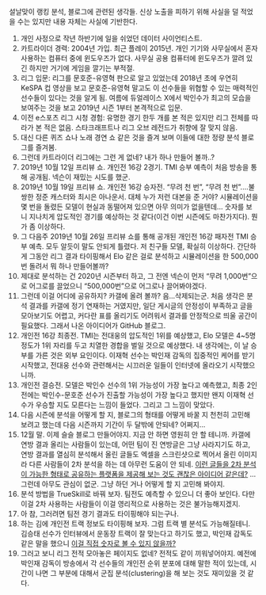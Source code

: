 설날맞이 랭킹 분석, 블로그에 관련된 생각들. 신상 노출을 피하기 위해 사실을 덜 적었을 수는 있지만 내용 자체는 사실에 기반한다.

1. 개인 사정으로 작년 하반기에 일을 쉬었던 데이터 사이언티스트. 
2. 카트라이더 경력: 2004년 가입. 최근 플레이 2015년. 개인 기기와 사무실에서 혼자 사용하는 컴퓨터 중에 윈도우즈가 없다. 사무실 공용 컴퓨터에 윈도우즈가 깔려 있긴 하지만 거기에 게임을 깔기는 부적절.
3. 리그 입문: 리그를 문호준-유영혁 판으로 알고 있었는데 2018년 초에 우연히 KeSPA 컵 영상을 보고 문호준-유영혁 말고도 이 선수들을 위협할 수 있는 매력적인 선수들이 있다는 것을 알게 됨. 여름에 듀얼레이스 X에서 박인수가 최고의 모습을 보여주는 것을 보고 2019년 시즌 1부터 본격적으로 입문.
4. 이전 e스포츠 리그 시청 경험: 유명한 경기 한두 개를 본 적은 있지만 리그 전체를 따라가 본 적은 없음. 스타크래프트나 리그 오브 레전드가 취향에 잘 맞지 않음. 
5. 대신 다른 퀴즈 쇼나 노래 경연 쇼 같은 것을 즐겨 보며 이들에 대한 정량 분석 블로그를 즐겨봄.
6. 그런데 카트라이더 리그에는 그런 게 없네? 내가 하나 만들어 볼까..?
7. 2019년 10월 12일 프리뷰 쇼. 개인전 16강 2경기. TMI 승부 예측이 처음 방송을 통해 공개됨. 넥슨이 재밌는 시도를 했군.
8. 2019년 10월 19일 프리뷰 쇼. 개인전 16강 승자전. “무려 천 번”, “무려 천 번”....불쌍한 정준 캐스터와 최시은 아나운서. 대체 누가 저런 대본을 준 거야? 시뮬레이션을 몇 번을 돌렸든 모델이 현실과 동떨어져 있으면 아무 의미가 없을텐데... 숫자를 보니 지나치게 압도적인 경기를 예상하는 것 같다(이건 이번 시즌에도 마찬가지다). 뭔가 좀 이상하다. 
9. 그 다음주 2019년 10월 26일 프리뷰 쇼를 통해 공개된 개인전 16강 패자전 TMI 승부 예측. 모두 알듯이 말도 안되게 틀렸다. 저 친구들 모델, 확실히 이상하다. 간단하게 그동안 리그 결과 타이핑해서 Elo 같은 걸로 분석하고 시뮬레이션을 한 500,000번 돌려서 뭐 하나 만들어볼까?
10. 제대로 분석하는 건 2020년 시즌부터 하고, 그 전엔 넥슨이 먼저 “무려 1,000번”으로 어그로를 끌었으니 “500,000번”으로 어그로나 끌어봐야겠다.
11. 그런데 이걸 어디에 공유하지? 카갤에 올려 볼까? 음...삭제되는군. 처음 생각은 분석 결과를 카갤에 정기 연재하는 거였지만, 일단 게시글의 안정성이 부족하고 글을 모아보기도 어렵고, 커다란 표를 올리기도 어려워서 결과를 안정적으로 띄울 공간이 필요했다. 그래서 나온 아이디어가 GitHub 블로그.
12. 개인전 16강 최종전. TMI는 전대웅의 압도적인 1위를 예상했고, Elo 모델은 4~5명 정도가 1위 자리를 두고 치열한 경합을 벌일 것으로 예상했다. 내 생각에는, 이 날 승부를 가른 것은 외부 요인이다. 이재혁 선수는 박인재 감독의 집중적인 케어를 받기 시작했고, 전대웅 선수와 관련해서는 시끄러운 일들이 인터넷에 올라오기 시작했으니까.
13. 개인전 결승전. 모델은 박인수 선수의 1위 가능성이 가장 높다고 예측했고, 최종 2인전에는 박인수-문호준 선수가 진출할 가능성이 가장 높다고 했지만 왠지 이재혁 선수가 우승할 지도 모른다는 느낌이 들었다. 그리고 그 느낌이 맞았다.
14. 다음 시즌에 분석을 어떻게 할 지, 블로그의 형태를 어떻게 바꿀 지 천천히 고민해 보려고 했는데 다음 시즌까지 기간이 두 달밖에 안되네? 어쩌지...
15. 12월 말. 이제 슬슬 블로그 만들어야지. 지금 안 하면 영원히 안 할 테니까. 카갤에 연방 결과 올리는 사람들이 있는데, 어떤 팀이 진 연방글은 그냥 사라지기도 하고, 연방 결과를 열심히 분석해서 올린 글들도 엑셀을 스크린샷으로 찍어서 올린 이미지라 다른 사람들이 2차 분석을 하는 데 아무런 도움이 안 되네. [이런 글들을 2차 분석이 가능한 형태로 공유하는 플랫폼을 제공해 보는 것도 괜찮은 아이디어 같은데?](https://gall.dcinside.com/board/view/?id=kart&no=1521827) ... 그런데 아무도 관심이 없군. 그냥 하던 거나 어떻게 할 지 고민해 봐야지.
16. 분석 방법을 TrueSkill로 바꿔 보자. 팀전도 예측할 수 있으니 더 좋아 보인다. 다만 이걸 2차 사용하는 사람들이 이걸 영리적으로 사용하는 것은 불가능해지겠지.
17. 아 참, 그러려면 팀전 경기 결과도 타이핑해야 되는구나. 
18. 하는 김에 개인전 트랙 정보도 타이핑해 보자. 그럼 트랙 별 분석도 가능해질테니. 김승태 선수가 인터뷰에서 운동장 트랙이 잘 맞는다고 하기도 했고, 박인재 감독도 같은 말을 했으니 [이걸 직접 숫자로 볼 수 있지 않을까?](https://kartranking.github.io/gimseungtae/)
19. 그러고 보니 리그 전적 모아놓은 페이지도 없네? 전적도 같이 끼워넣어야지. 예전에 박인재 감독이 방송에서 각 선수들의 개인전 순위 분포에 대해 말한 적이 있는데, 시간이 나면 그 부분에 대해서 군집 분석(clustering)을 해 보는 것도 재미있을 것 같다.
